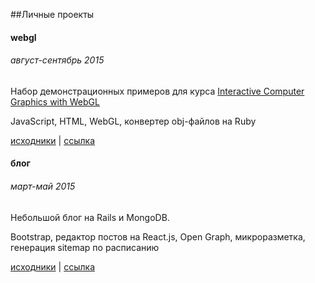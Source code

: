 ##Личные проекты

#### webgl
###### август-сентябрь 2015

Набор демонстрационных примеров для курса [Interactive Computer Graphics with WebGL][3]

JavaScript, HTML, WebGL, конвертер obj-файлов на Ruby

[исходники][4] | [ссылка][5]

[3]: https://www.coursera.org/course/webgl
[4]: https://github.com/vizvamitra/webgl_study
[5]: vizvamitra.github.io/webgl_study

#### блог
###### март-май 2015

Небольшой блог на Rails и MongoDB.

Bootstrap, редактор постов на React.js, Open Graph, микроразметка, генерация sitemap по расписанию

[исходники][1] | [ссылка][2]

[1]: https://github.com/vizvamitra/blog
[2]: http://vizvamitra.ru